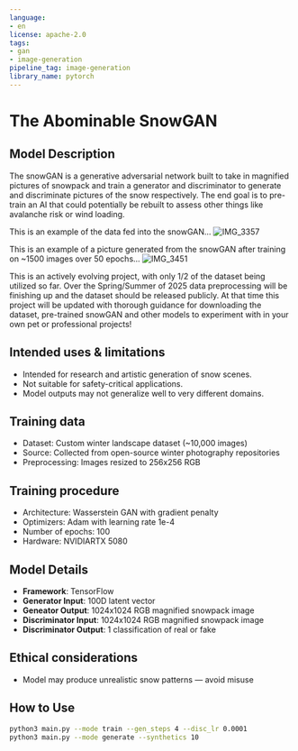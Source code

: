 ```yaml
---
language:
- en
license: apache-2.0
tags:
- gan
- image-generation
pipeline_tag: image-generation
library_name: pytorch
---
```


# The Abominable SnowGAN

## Model Description
The snowGAN is a generative adversarial network built to take in magnified pictures of snowpack and train a generator and discriminator to generate and discriminate pictures of the snow respectively. The end goal is to pre-train an AI that could potentially be rebuilt to assess other things like avalanche risk or wind loading.

This is an example of the data fed into the snowGAN...
![IMG_3357](https://github.com/user-attachments/assets/23c833e4-5664-4ccf-aeb3-3defd1af1478)

This is an example of a picture generated from the snowGAN after training on ~1500 images over 50 epochs...
![IMG_3451](https://github.com/user-attachments/assets/466bdbd6-0186-488e-8f8a-fd426b7bf2d2)

This is an actively evolving project, with only 1/2 of the dataset being utilized so far. Over the Spring/Summer of 2025 data preprocessing will be finishing up and the dataset should be released publicly. At that time this project will be updated with thorough guidance for downloading the dataset, pre-trained snowGAN and other models to experiment with in your own pet or professional projects!

## Intended uses & limitations
- Intended for research and artistic generation of snow scenes.
- Not suitable for safety-critical applications.
- Model outputs may not generalize well to very different domains.

## Training data
- Dataset: Custom winter landscape dataset (~10,000 images)
- Source: Collected from open-source winter photography repositories
- Preprocessing: Images resized to 256x256 RGB

## Training procedure
- Architecture: Wasserstein GAN with gradient penalty
- Optimizers: Adam with learning rate 1e-4
- Number of epochs: 100
- Hardware: NVIDIARTX 5080

## Model Details
- **Framework**: TensorFlow
- **Generator Input**: 100D latent vector
- **Geneator Output**: 1024x1024 RGB magnified snowpack image
- **Discriminator Input**: 1024x1024 RGB magnified snowpack image
- **Discriminator Output**: 1 classification of real or fake

## Ethical considerations
- Model may produce unrealistic snow patterns — avoid misuse

## How to Use

```bash
python3 main.py --mode train --gen_steps 4 --disc_lr 0.0001
python3 main.py --mode generate --synthetics 10
```
